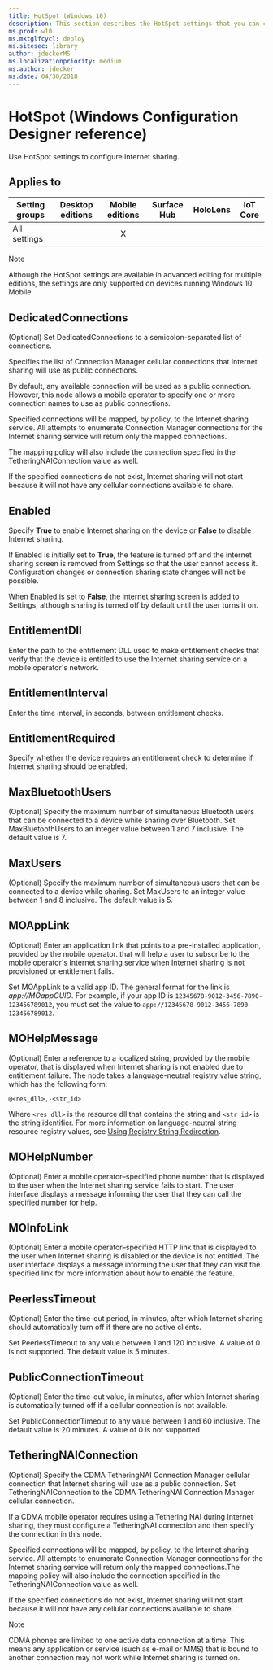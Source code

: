 ```yaml
---
title: HotSpot (Windows 10)
description: This section describes the HotSpot settings that you can configure in provisioning packages for Windows 10 using Windows Configuration Designer.
ms.prod: w10
ms.mktglfcycl: deploy
ms.sitesec: library
author: jdeckerMS
ms.localizationpriority: medium
ms.author: jdecker
ms.date: 04/30/2018
---
```


# HotSpot (Windows Configuration Designer reference)

Use HotSpot settings to configure Internet sharing.

## Applies to

| Setting groups | Desktop editions | Mobile editions | Surface Hub | HoloLens | IoT Core |
| --- | :---: | :---: | :---: | :---: | :---: |
| All settings |  |  X  |  |  |  |

>[!NOTE]
>Although the HotSpot settings are available in advanced editing for multiple editions, the settings are only supported on devices running Windows 10 Mobile.

## DedicatedConnections

(Optional) Set DedicatedConnections to a semicolon-separated list of connections. 

Specifies the list of Connection Manager cellular connections that Internet sharing will use as public connections.

By default, any available connection will be used as a public connection. However, this node allows a mobile operator to specify one or more connection names to use as public connections.

Specified connections will be mapped, by policy, to the Internet sharing service. All attempts to enumerate Connection Manager connections for the Internet sharing service will return only the mapped connections.

The mapping policy will also include the connection specified in the TetheringNAIConnection value as well. 

 If the specified connections do not exist, Internet sharing will not start because it will not have any cellular connections available to share.



## Enabled

Specify **True** to enable Internet sharing on the device or **False** to disable Internet sharing.

If Enabled is initially set to **True**, the feature is turned off and the internet sharing screen is removed from Settings so that the user cannot access it. Configuration changes or connection sharing state changes will not be possible.

When Enabled is set to **False**, the internet sharing screen is added to Settings, although sharing is turned off by default until the user turns it on. 

## EntitlementDll

Enter the path to the entitlement DLL used to make entitlement checks that verify that the device is entitled to use the Internet sharing service on a mobile operator's network.

## EntitlementInterval

Enter the time interval, in seconds, between entitlement checks.

## EntitlementRequired

Specify whether the device requires an entitlement check to determine if Internet sharing should be enabled.

## MaxBluetoothUsers

(Optional) Specify the maximum number of simultaneous Bluetooth users that can be connected to a device while sharing over Bluetooth. Set MaxBluetoothUsers to an integer value between 1 and 7 inclusive. The default value is 7.


## MaxUsers

(Optional) Specify the maximum number of simultaneous users that can be connected to a device while sharing. Set MaxUsers to an integer value between 1 and 8 inclusive. The default value is 5.


## MOAppLink

(Optional) Enter an application link that points to a pre-installed application, provided by the mobile operator. that will help a user to subscribe to the mobile operator's Internet sharing service when Internet sharing is not provisioned or entitlement fails.

Set MOAppLink to a valid app ID. The general format for the link is *app://MOappGUID*. For example, if your app ID is `12345678-9012-3456-7890-123456789012`, you must set the value to `app://12345678-9012-3456-7890-123456789012`. 


## MOHelpMessage

(Optional) Enter a reference to a localized string, provided by the mobile operator, that is displayed when Internet sharing is not enabled due to entitlement failure. The node takes a language-neutral registry value string, which has the following form:

```
@<res_dll>,-<str_id>
```

Where `<res_dll>` is the resource dll that contains the string and `<str_id>` is the string identifier. For more information on language-neutral string resource registry values, see [Using Registry String Redirection](https://msdn.microsoft.com/library/windows/desktop/dd374120.aspx).

## MOHelpNumber

(Optional) Enter a mobile operator–specified phone number that is displayed to the user when the Internet sharing service fails to start. The user interface displays a message informing the user that they can call the specified number for help.



## MOInfoLink

(Optional) Enter a mobile operator–specified HTTP link that is displayed to the user when Internet sharing is disabled or the device is not entitled. The user interface displays a message informing the user that they can visit the specified link for more information about how to enable the feature. 

## PeerlessTimeout

(Optional) Enter the time-out period, in minutes, after which Internet sharing should automatically turn off if there are no active clients. 

Set PeerlessTimeout to any value between 1 and 120 inclusive. A value of 0 is not supported. The default value is 5 minutes.

## PublicConnectionTimeout

(Optional) Enter the time-out value, in minutes, after which Internet sharing is automatically turned off if a cellular connection is not available.

Set PublicConnectionTimeout to any value between 1 and 60 inclusive. The default value is 20 minutes. A value of 0 is not supported.


## TetheringNAIConnection

(Optional) Specify the CDMA TetheringNAI Connection Manager cellular connection that Internet sharing will use as a public connection. Set TetheringNAIConnection to the CDMA TetheringNAI Connection Manager cellular connection.

If a CDMA mobile operator requires using a Tethering NAI during Internet sharing, they must configure a TetheringNAI connection and then specify the connection in this node.

Specified connections will be mapped, by policy, to the Internet sharing service. All attempts to enumerate Connection Manager connections for the Internet sharing service will return only the mapped connections.The mapping policy will also include the connection specified in the TetheringNAIConnection value as well. 

If the specified connections do not exist, Internet sharing will not start because it will not have any cellular connections available to share.

>[!NOTE]
>CDMA phones are limited to one active data connection at a time. This means any application or service (such as e-mail or MMS) that is bound to another connection may not work while Internet sharing is turned on.




